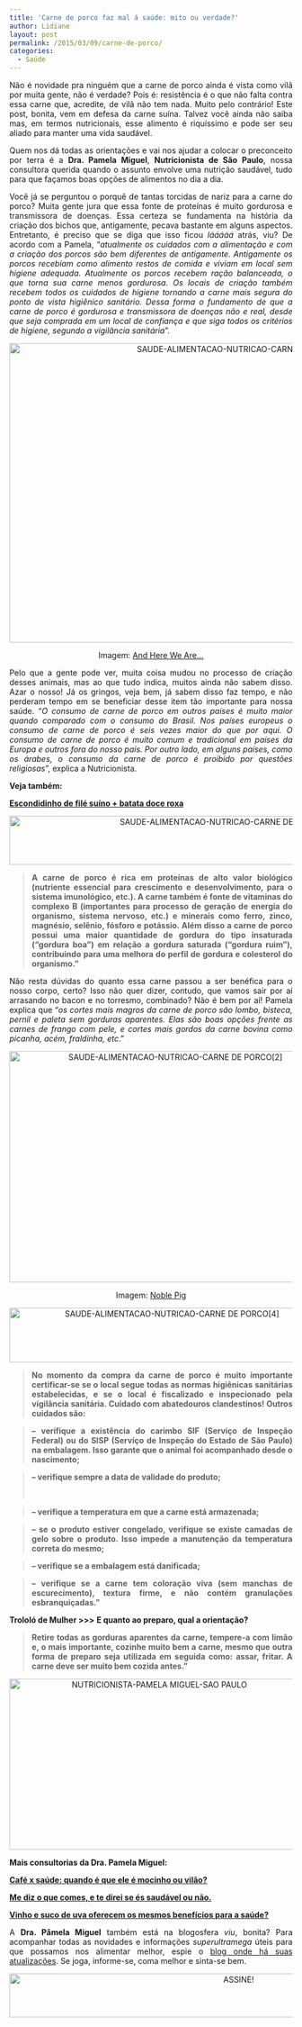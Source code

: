 ```yaml
---
title: 'Carne de porco faz mal á saúde: mito ou verdade?'
author: Lidiane
layout: post
permalink: /2015/03/09/carne-de-porco/
categories:
  - Saúde
---
```

<p align="justify">
  Não é novidade pra ninguém que a carne de porco ainda é vista como vilã por muita gente, não é verdade? Pois é: resistência é o que não falta contra essa carne que, acredite, de vilã não tem nada. Muito pelo contrário! Este post, bonita, vem em defesa da carne suína. Talvez você ainda não saiba mas, em termos nutricionais, esse alimento é riquíssimo e pode ser seu aliado para manter uma vida saudável.
</p>

<p align="justify">
  Quem nos dá todas as orientações e vai nos ajudar a colocar o preconceito por terra é a <strong>Dra. Pamela Miguel</strong>, <strong>Nutricionista de São Paulo</strong>, nossa consultora querida quando o assunto envolve uma nutrição saudável, tudo para que façamos boas opções de alimentos no dia a dia.
</p>

<p align="justify">
  Você já se perguntou o porquê de tantas torcidas de nariz para a carne do porco? Muita gente jura que essa fonte de proteínas é muito gordurosa e transmissora de doenças. Essa certeza se fundamenta na história da criação dos bichos que, antigamente, pecava bastante em alguns aspectos. Entretanto, é preciso que se diga que isso ficou <em>lááááá</em> atrás, viu? De acordo com a Pamela, “<em>atualmente os cuidados com a alimentação e com a criação dos porcos são bem diferentes de antigamente. Antigamente os porcos recebiam como alimento restos de comida e viviam em local sem higiene adequada. Atualmente os porcos recebem ração balanceada, o que torna sua carne menos gordurosa. Os locais de criação também recebem todos os cuidados de higiene tornando a carne mais segura do ponto de vista higiênico sanitário. Dessa forma o fundamento de que a carne de porco é gordurosa e transmissora de doenças não e real, desde que seja comprada em um local de confiança e que siga todos os critérios de higiene, segundo a vigilância sanitária</em>”.
</p>

<p align="center">
  <a href="https://www.trololodemulher.com.br/2015/03/SAUDE-ALIMENTACAO-NUTRICAO-CARNE-DE-PORCO.jpg"><img class="alignnone size-full wp-image-10815" src="https://www.trololodemulher.com.br/2015/03/SAUDE-ALIMENTACAO-NUTRICAO-CARNE-DE-PORCO.jpg" alt="SAUDE-ALIMENTACAO-NUTRICAO-CARNE DE PORCO" width="800" height="532" /></a>
</p>

<p align="center">
  Imagem: <a href="http://andhereweare.net/2013/08/cure-and-smoke-your-own-ham.html/" target="_blank" rel="noopener noreferrer">And Here We Are…</a>
</p>

<p align="justify">
  Pelo que a gente pode ver, muita coisa mudou no processo de criação desses animais, mas ao que tudo indica, muitos ainda não sabem disso. Azar o nosso! Já os gringos, veja bem, já sabem disso faz tempo, e não perderam tempo em se beneficiar desse item tão importante para nossa saúde. “<em>O consumo de carne de porco em outros países é muito maior quando comparado com o consumo do Brasil. Nos países europeus o consumo de carne de porco é seis vezes maior do que por aqui. O consumo de carne de porco é muito comum e tradicional em países da Europa e outros fora do nosso país. Por outro lado, em alguns países, como os árabes, o consumo da carne de porco é proibido por questões religiosas</em>”, explica a Nutricionista.
</p>

<p align="justify">
  <strong>Veja também:</strong>
</p>

<p align="justify">
  <a href="http://www.trololodemulher.com.br/2014/10/15/escondidinho-file-suino/" target="_blank" rel="noopener noreferrer"><strong>Escondidinho de filé suíno + batata doce roxa</strong></a>
</p>

<p align="center">
  <a href="https://www.trololodemulher.com.br/2015/03/SAUDE-ALIMENTACAO-NUTRICAO-CARNE-DE-PORCO3.png"><img class="alignnone size-full wp-image-10817" src="https://www.trololodemulher.com.br/2015/03/SAUDE-ALIMENTACAO-NUTRICAO-CARNE-DE-PORCO3.png" alt="SAUDE-ALIMENTACAO-NUTRICAO-CARNE DE PORCO[3]" width="758" height="87" /></a>
</p>

> <p align="justify">
>   <strong>A carne de porco é rica em proteínas de alto valor biológico (nutriente essencial para crescimento e desenvolvimento, para o sistema imunológico, etc.). A carne também é fonte de vitaminas do complexo B (importantes para processo de geração de energia do organismo, sistema nervoso, etc.) e minerais como ferro, zinco, magnésio, selênio, fósforo e potássio. Além disso a carne de porco possui uma maior quantidade de gordura do tipo insaturada (“gordura boa”) em relação a gordura saturada (“gordura ruim”), contribuindo para uma melhora do perfil de gordura e colesterol do organismo.”</strong>
> </p>

<p align="justify">
  Não resta dúvidas do quanto essa carne passou a ser benéfica para o nosso corpo, certo? Isso não quer dizer, contudo, que vamos sair por aí arrasando no bacon e no torresmo, combinado? Não é bem por aí! Pamela explica que “<em>os cortes mais magros da carne de porco são lombo, bisteca, pernil e paleta sem gorduras aparentes. Elas são boas opções frente as carnes de frango com pele, e cortes mais gordos da carne bovina como picanha, acém, fraldinha, etc</em>.”
</p>

<p align="center">
  <a href="https://www.trololodemulher.com.br/2015/03/SAUDE-ALIMENTACAO-NUTRICAO-CARNE-DE-PORCO2.jpg"><img class="alignnone size-full wp-image-10816" src="https://www.trololodemulher.com.br/2015/03/SAUDE-ALIMENTACAO-NUTRICAO-CARNE-DE-PORCO2.jpg" alt="SAUDE-ALIMENTACAO-NUTRICAO-CARNE DE PORCO[2]" width="575" height="411" /></a>
</p>

<p align="center">
  Imagem: <a href="http://noblepig.com/2010/02/pork-chops-marsala/" target="_blank" rel="noopener noreferrer">Noble Pig</a>
</p>

<p align="center">
  <a href="https://www.trololodemulher.com.br/2015/03/SAUDE-ALIMENTACAO-NUTRICAO-CARNE-DE-PORCO4.png"><img class="alignnone size-full wp-image-10818" src="https://www.trololodemulher.com.br/2015/03/SAUDE-ALIMENTACAO-NUTRICAO-CARNE-DE-PORCO4.png" alt="SAUDE-ALIMENTACAO-NUTRICAO-CARNE DE PORCO[4]" width="563" height="97" /></a>
</p>

> <p align="justify">
>   <strong>No momento da compra da carne de porco é muito importante certificar-se se o local segue todas as normas higiênicas sanitárias estabelecidas, e se o local é fiscalizado e inspecionado pela vigilância sanitária. Cuidado com abatedouros clandestinos! Outros cuidados são:</strong>
> </p>

> <p align="justify">
>   <strong>&#8211; verifique a existência do carimbo SIF (Serviço de Inspeção Federal) ou do SISP (Serviço de Inspeção do Estado de São Paulo) na embalagem. Isso garante que o animal foi acompanhado desde o nascimento;</strong>
> </p>

> <p align="justify">
>   <strong>&#8211; verifique sempre a data de validade do produto;</strong>
> </p>
> 
> &nbsp;

> <p align="justify">
>   <strong>&#8211; verifique a temperatura em que a carne está armazenada;</strong>
> </p>

> <p align="justify">
>   <strong>&#8211; se o produto estiver congelado, verifique se existe camadas de gelo sobre o produto. Isso impede a manutenção da temperatura correta do mesmo;</strong>
> </p>

> <p align="justify">
>   <strong>&#8211; verifique se a embalagem está danificada;</strong>
> </p>

> <p align="justify">
>   <strong>&#8211; verifique se a carne tem coloração viva (sem manchas de escurecimento), textura firme, e não contém granulações esbranquiçadas.”</strong>
> </p>

<p align="justify">
  <strong>Trololó de Mulher >>></strong> <b>E quanto ao preparo, qual a orientação?</b>
</p>

> <p align="justify">
>   <strong>Retire todas as gorduras aparentes da carne, tempere-a com limão e, o mais importante, cozinhe muito bem a carne, mesmo que outra forma de preparo seja utilizada em seguida como: assar, fritar. A carne deve ser muito bem cozida antes.”</strong>
> </p>

<p align="center">
  <a href="https://www.trololodemulher.com.br/2013/09/NUTRICIONISTA-PAMELA-MIGUEL-SAO-PAULO.png"><img class="alignnone size-full wp-image-9797" src="https://www.trololodemulher.com.br/2013/09/NUTRICIONISTA-PAMELA-MIGUEL-SAO-PAULO.png" alt="NUTRICIONISTA-PAMELA MIGUEL-SAO PAULO" width="518" height="304" /></a>
</p>

<p align="justify">
  <strong>Mais consultorias da Dra. Pamela Miguel:</strong>
</p>

<p align="justify">
  <a href="http://www.trololodemulher.com.br/2014/10/13/cafe-saude-alimentacao/" target="_blank" rel="noopener noreferrer"><strong>Café x saúde: quando é que ele é mocinho ou vilão?</strong></a>
</p>

<p align="justify">
  <a href="http://www.trololodemulher.com.br/2014/07/25/alimentacao-saudavel/" target="_blank" rel="noopener noreferrer"><strong>Me diz o que comes, e te direi se és saudável ou não.</strong></a>
</p>

<p align="justify">
  <a href="http://www.trololodemulher.com.br/2013/09/30/vinho-suco-de-uva-saude/" target="_blank" rel="noopener noreferrer"><strong>Vinho e suco de uva oferecem os mesmos benefícios para a saúde?</strong></a>
</p>

<p align="justify">
  A <strong>Dra. Pâmela Miguel</strong> também está na blogosfera <em>viu</em>, bonita? Para acompanhar todas as novidades e informações <em>superultramega</em> úteis para que possamos nos alimentar melhor, espie o <a href="http://www.drafernandagranja.com/" target="_blank" rel="noopener noreferrer">blog onde há suas atualizações</a>. Se joga, informe-se, coma melhor e sinta-se bem.
</p>

<p align="center">
  <a href="http://feedburner.google.com/fb/a/mailverify?uri=blogBichaFemea&loc=en_US" target="_blank" rel="noopener noreferrer"><img class="alignnone size-full wp-image-10439" src="https://www.trololodemulher.com.br/2014/09/ASSINE.png" alt="ASSINE!" width="800" height="78" /></a>
</p>

<p align="justify">